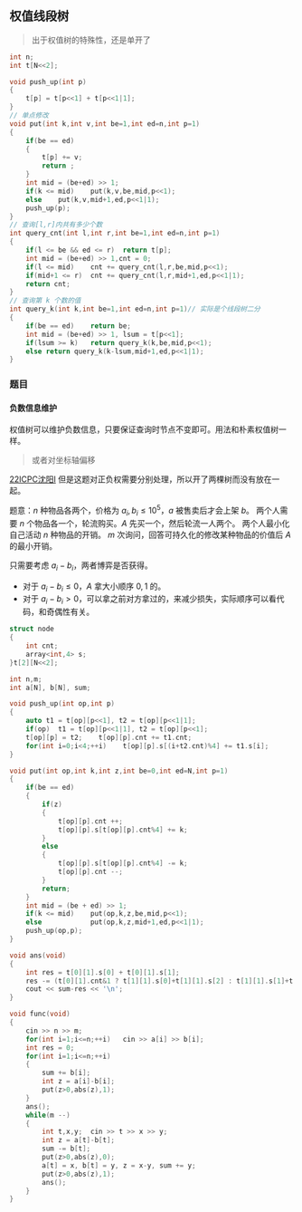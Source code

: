 ## 权值线段树
> 出于权值树的特殊性，还是单开了
```cpp
int n;
int t[N<<2];

void push_up(int p)
{
	t[p] = t[p<<1] + t[p<<1|1];
}
// 单点修改
void put(int k,int v,int be=1,int ed=n,int p=1)
{
	if(be == ed)
	{
		t[p] += v;
		return ;
	}
	int mid = (be+ed) >> 1;
	if(k <= mid)	put(k,v,be,mid,p<<1);
	else	put(k,v,mid+1,ed,p<<1|1);
	push_up(p);
}
// 查询[l,r]内共有多少个数
int query_cnt(int l,int r,int be=1,int ed=n,int p=1)
{
	if(l <= be && ed <= r)	return t[p];
	int mid = (be+ed) >> 1,cnt = 0;
	if(l <= mid)	cnt += query_cnt(l,r,be,mid,p<<1);
	if(mid+1 <= r)	cnt += query_cnt(l,r,mid+1,ed,p<<1|1);
	return cnt;
}
// 查询第 k 个数的值
int query_k(int k,int be=1,int ed=n,int p=1)// 实际是个线段树二分
{
	if(be == ed)	return be;
	int mid = (be+ed) >> 1, lsum = t[p<<1];
	if(lsum >= k)	return query_k(k,be,mid,p<<1);
	else return query_k(k-lsum,mid+1,ed,p<<1|1);
}
```

### 题目
#### 负数信息维护
权值树可以维护负数信息，只要保证查询时节点不变即可。用法和朴素权值树一样。
> 或者对坐标轴偏移

[22ICPC沈阳I](https://codeforces.com/gym/104160/problem/I)
但是这题对正负权需要分别处理，所以开了两棵树而没有放在一起。

题意：$n$ 种物品各两个，价格为 $a_i,b_i \le 10^5$，$a$ 被售卖后才会上架 $b$。
两个人需要 $n$ 个物品各一个，轮流购买。$A$ 先买一个，然后轮流一人两个。
两个人最小化自己活动 $n$ 种物品的开销。
$m$ 次询问，回答可持久化的修改某种物品的价值后 $A$ 的最小开销。

只需要考虑 $a_i - b_i$，两者博弈是否获得。
- 对于 $a_i - b_i \le 0$，$A$ 拿大小顺序 $0,1$ 的。
- 对于 $a_i - b_i > 0$，可以拿之前对方拿过的，来减少损失，实际顺序可以看代码，和奇偶性有关。

```cpp 
struct node
{
    int cnt;
    array<int,4> s;
}t[2][N<<2];

int n,m;
int a[N], b[N], sum;

void push_up(int op,int p)
{
    auto t1 = t[op][p<<1], t2 = t[op][p<<1|1];
    if(op)  t1 = t[op][p<<1|1], t2 = t[op][p<<1];
    t[op][p] = t2;    t[op][p].cnt += t1.cnt;
    for(int i=0;i<4;++i)    t[op][p].s[(i+t2.cnt)%4] += t1.s[i];
}

void put(int op,int k,int z,int be=0,int ed=N,int p=1)
{
    if(be == ed)
    {
        if(z)
        {
            t[op][p].cnt ++;
            t[op][p].s[t[op][p].cnt%4] += k;
        }
        else
        {
            t[op][p].s[t[op][p].cnt%4] -= k;
            t[op][p].cnt --;
        }
        return;
    }
    int mid = (be + ed) >> 1;
    if(k <= mid)    put(op,k,z,be,mid,p<<1);
    else            put(op,k,z,mid+1,ed,p<<1|1);
    push_up(op,p);
}

void ans(void)
{
    int res = t[0][1].s[0] + t[0][1].s[1];
    res -= (t[0][1].cnt&1 ? t[1][1].s[0]+t[1][1].s[2] : t[1][1].s[1]+t[1][1].s[3]);
    cout << sum-res << '\n';
}

void func(void)
{
    cin >> n >> m;
    for(int i=1;i<=n;++i)   cin >> a[i] >> b[i];
    int res = 0;
    for(int i=1;i<=n;++i)
    {
        sum += b[i];
        int z = a[i]-b[i];
        put(z>0,abs(z),1);
    }
    ans();
    while(m --)
    {
        int t,x,y;  cin >> t >> x >> y;
        int z = a[t]-b[t];
        sum -= b[t];
        put(z>0,abs(z),0);
        a[t] = x, b[t] = y, z = x-y, sum += y;
        put(z>0,abs(z),1);
        ans();
    }
}
```